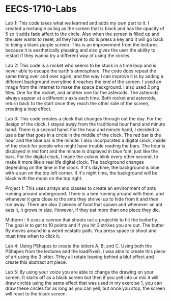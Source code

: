 # EECS-1710-Labs

Lab 1: This code takes what we learned and adds my own part to it. I created a rectangle as big as the screen that is black and has the opacity of 5 so it adds fade affect to the circle. Also when the screen is filled up and the user wants to reset, all they have to do is press a key and it will go back to being a blank purple screen. This is an improvement from the lectures because it is aesthetically pleasing and also gives the user the ability to restart if they wanna try a different way of using the circles.  

Lab 2: This code is a rocket who seems to be stuck in a time loop and is never able to escape the earth's atmosphere. The code does repeat the same thing over and over again, and the way I can improve it is by adding a different background everytime it reaches the end of the screen. I used an image from the internet to make the space background. I also used 2 png files. One for the rocket, and another one for the asteroids. The asteroids always appear at a different x axis each time. Both rocket and asteroids, return back to the start once they reach the other side of the screen, creating a loop effect.  

Lab 3: This code creates a clock that changes through out the day. For the design of the clock, I stayed away from the traditional hour hand and minute hand. There is a second hand. For the hour and minute hand, I decided to use a bar that goes in a circle in the middle of the clock. The red bar is the hour and the blue bar is the minute. I also incorporated a digital clock, inside of the clock for people who might have trouble reading the bars. The hour is displayed in red font and the minute is displayed in blue font, just like the bars. For the digital clock, I made the colons blink every other second, to make it more like a real life digital clock. The background changes depending on the time in the clock. If it's daytime, the background is blue with a sun on the top left corner. If it's night time, the background will be black with the moon on the top right. 

Project 1: This uses arrays and classes to create an environment of ants running around underground. There is a bee running around with them, and whenever it gets close to the ants they shrivel up to hide from it and then run away. There are also 2 pieces of food that spawn and whenever an ant eats it, it grows in size. However, if they eat more than one piece they die.

Midterm : It uses a cannon that shoots out a projectile to hit the butterfly. The goal is to get to 10 points and if you hit 3 strikes you are out. The butter fly moves around in a weird ecstatic path.  You press space to shoot and must time when to click it. 

Lab 4: Using PShapes to create the letters A, B, and C. Using both the PShapes from the lectures and the loadPixels, i was able to create this piece of art using the 3 letter. THey all rotate leaving behind a bluf effect and create this abstract art piece.

Lab 5: By using your voice you are able to change the drawing on your screen. It starts off as a black screen but then if you yell into ur mic it will draw circles using the same effect that was used in my exercise 1, you can draw these circles for as long as you can yell, but once you stop, the screen will reset to the black screen. 

